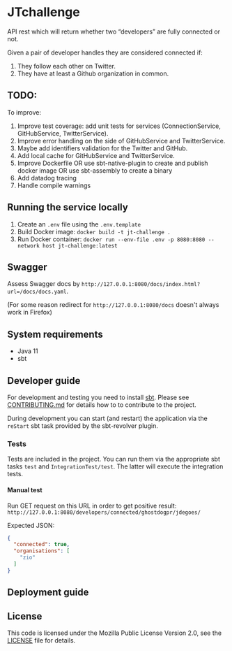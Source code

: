 # JTchallenge #

API rest which will return whether two “developers” are fully connected or not. 

Given a pair of developer handles they are considered connected if:
1) They follow each other on Twitter.
2) They have at least a Github organization in common.

## TODO:
To improve:
1) Improve test coverage: add unit tests for services (ConnectionService, GitHubService, TwitterService).
2) Improve error handling on the side of GitHubService and TwitterService. 
3) Maybe add identifiers validation for the Twitter and GitHub.
4) Add local cache for GitHubService and TwitterService.
5) Improve Dockerfile OR use sbt-native-plugin to create and publish docker image OR use sbt-assembly to create a binary
6) Add datadog tracing
7) Handle compile warnings

## Running the service locally
1) Create an `.env` file using the `.env.template`
2) Build Docker image: `docker build -t jt-challenge .`
3) Run Docker container: `docker run --env-file .env -p 8080:8080 --network host jt-challenge:latest`

## Swagger
Assess Swagger docs by `http://127.0.0.1:8080/docs/index.html?url=/docs/docs.yaml`.

(For some reason redirect for `http://127.0.0.1:8080/docs` doesn't always work in Firefox)

## System requirements ##

- Java 11
- sbt

## Developer guide ##

For development and testing you need to install [sbt](http://www.scala-sbt.org/).
Please see [CONTRIBUTING.md](JTchallenge/CONTRIBUTING.mdTRIBUTING.md) for details how to to contribute
to the project.

During development you can start (and restart) the application via the `reStart`
sbt task provided by the sbt-revolver plugin.

### Tests ###

Tests are included in the project. You can run them via the appropriate sbt tasks
`test` and `IntegrationTest/test`. The latter will execute the integration tests.


#### Manual test
Run GET request on this URL in order to get positive result:
```http://127.0.0.1:8080/developers/connected/ghostdogpr/jdegoes/```

Expected JSON:
```json
{
  "connected": true,
  "organisations": [
    "zio"
  ]
}
```

## Deployment guide ##


## License ##

This code is licensed under the Mozilla Public License Version 2.0, see the
[LICENSE](JTchallenge/LICENSEenge/LICENSE) file for details.

